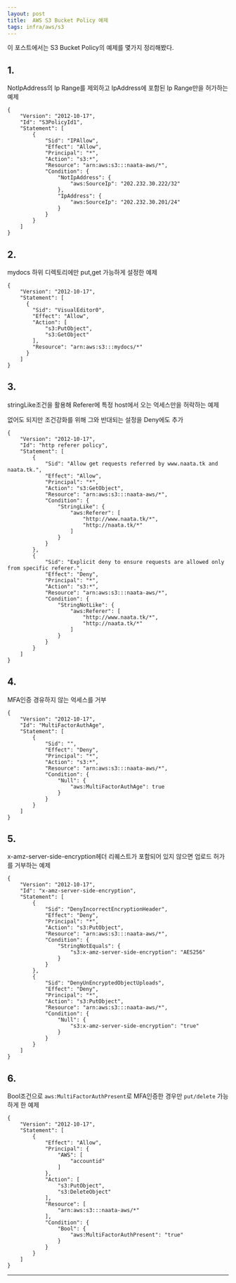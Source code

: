 ```yaml
---
layout: post
title:  AWS S3 Bucket Policy 예제
tags: infra/aws/s3
---
```


이 포스트에서는 S3 Bucket Policy의 예제를 몇가지 정리해봤다.

## 1.

NotIpAddress의 Ip Range를 제외하고 IpAddress에 포함된 Ip Range만을 허가하는 예제

```
{
    "Version": "2012-10-17",
    "Id": "S3PolicyId1",
    "Statement": [
        {
            "Sid": "IPAllow",
            "Effect": "Allow",
            "Principal": "*",
            "Action": "s3:*",
            "Resource": "arn:aws:s3:::naata-aws/*",
            "Condition": {
                "NotIpAddress": {
                    "aws:SourceIp": "202.232.30.222/32"
                },
                "IpAddress": {
                    "aws:SourceIp": "202.232.30.201/24"
                }
            }
        }
    ]
}
```

## 2.

mydocs 하위 디렉토리에만 put,get 가능하게 설정한 예제

```
{
    "Version": "2012-10-17",
    "Statement": [
      {
        "Sid": "VisualEditor0",
        "Effect": "Allow",
        "Action": [
            "s3:PutObject",
            "s3:GetObject"
        ],
        "Resource": "arn:aws:s3:::mydocs/*"
      }
    ]
}
```

## 3.

stringLike조건을 활용해 Referer에 특정 host에서 오는 억세스만을 허락하는 예제

없어도 되지만 조건강화를 위해 그와 반대되는 설정을 Deny에도 추가

```
{
    "Version": "2012-10-17",
    "Id": "http referer policy",
    "Statement": [
        {
            "Sid": "Allow get requests referred by www.naata.tk and naata.tk.",
            "Effect": "Allow",
            "Principal": "*",
            "Action": "s3:GetObject",
            "Resource": "arn:aws:s3:::naata-aws/*",
            "Condition": {
                "StringLike": {
                    "aws:Referer": [
                        "http://www.naata.tk/*",
                        "http://naata.tk/*"
                    ]
                }
            }
        },
        {
            "Sid": "Explicit deny to ensure requests are allowed only from specific referer.",
            "Effect": "Deny",
            "Principal": "*",
            "Action": "s3:*",
            "Resource": "arn:aws:s3:::naata-aws/*",
            "Condition": {
                "StringNotLike": {
                    "aws:Referer": [
                        "http://www.naata.tk/*",
                        "http://naata.tk/*"
                    ]
                }
            }
        }
    ]
}
```


## 4.

MFA인증 경유하지 않는 억세스를 거부


```
{
    "Version": "2012-10-17",
    "Id": "MultiFactorAuthAge",
    "Statement": [
        {
            "Sid": "",
            "Effect": "Deny",
            "Principal": "*",
            "Action": "s3:*",
            "Resource": "arn:aws:s3:::naata-aws/*",
            "Condition": {
                "Null": {
                    "aws:MultiFactorAuthAge": true
                }
            }
        }
    ]
}
```

## 5.

x-amz-server-side-encryption헤더 리퀘스트가 포함되어 있지 않으면 업로드 허가를 거부하는 예제

```
{
    "Version": "2012-10-17",
    "Id": "x-amz-server-side-encryption",
    "Statement": [
        {
            "Sid": "DenyIncorrectEncryptionHeader",
            "Effect": "Deny",
            "Principal": "*",
            "Action": "s3:PutObject",
            "Resource": "arn:aws:s3:::naata-aws/*",
            "Condition": {
                "StringNotEquals": {
                    "s3:x-amz-server-side-encryption": "AES256"
                }
            }
        },
        {
            "Sid": "DenyUnEncryptedObjectUploads",
            "Effect": "Deny",
            "Principal": "*",
            "Action": "s3:PutObject",
            "Resource": "arn:aws:s3:::naata-aws/*",
            "Condition": {
                "Null": {
                    "s3:x-amz-server-side-encryption": "true"
                }
            }
        }
    ]
}
```


## 6.

Bool조건으로 `aws:MultiFactorAuthPresent`로 MFA인증한 경우만 `put/delete` 가능하게 한 예제

```
{
    "Version": "2012-10-17",
    "Statement": [
        {
            "Effect": "Allow",
            "Principal": {
                "AWS": [
                    "accountid"
                ]
            },
            "Action": [
                "s3:PutObject",
                "s3:DeleteObject"
            ],
            "Resource": [
                "arn:aws:s3:::naata-aws/*"
            ],
            "Condition": {
                "Bool": {
                    "aws:MultiFactorAuthPresent": "true"
                }
            }
        }
    ]
}
```

---

[S3 バケットポリシーいろいろ]: https://qiita.com/leomaro7/items/3d77328c04322efe608e
[Link1]: https://stackoverflow.com/questions/39688422/correct-s3-policy-for-pre-signed-urls
[Link2]: https://docs.aws.amazon.com/AmazonS3/latest/userguide/example-policies-s3.html